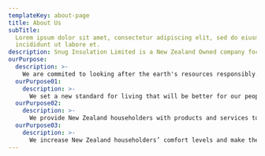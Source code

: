 ```yaml
---
templateKey: about-page
title: About Us
subTitle:
  Lorem ipsum dolor sit amet, consectetur adipiscing elit, sed do eiusmod tempor
  incididunt ut labore et.
description: Snug Insulation Limited is a New Zealand Owned company focus on saving energy in New Zealand homes since 2010. Our mission is on providing Kiwi's with warm, dry and healthy places to both live & work. Our company is dedicated in providing reliable quality and energy efficiency products and solutions. The aim, to create a more environmentally sustainable building using the best of new technologies.
ourPurpose:
  description: >-
    We are commited to looking after the earth's resources responsibly.
  ourPurpose01:
    description: >-
      We set a new standard for living that will be better for our people and for our planet
  ourPurpose02:
    description: >-
      We provide New Zealand householders with products and services to reduce their energy costs
  ourPurpose03:
    description: >-
      We increase New Zealand householders’ comfort levels and make their homes more environmentally friendly
---
```

